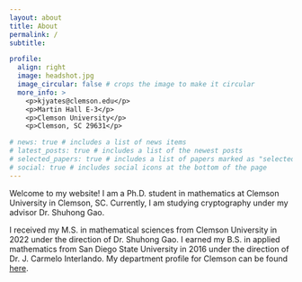 ```yaml
---
layout: about
title: About
permalink: /
subtitle: 

profile:
  align: right
  image: headshot.jpg
  image_circular: false # crops the image to make it circular
  more_info: >
    <p>kjyates@clemson.edu</p>
    <p>Martin Hall E-3</p>
    <p>Clemson University</p>
    <p>Clemson, SC 29631</p>

# news: true # includes a list of news items
# latest_posts: true # includes a list of the newest posts
# selected_papers: true # includes a list of papers marked as "selected={true}"
# social: true # includes social icons at the bottom of the page
---
```


Welcome to my website! I am a Ph.D. student in mathematics at Clemson University in Clemson, SC. Currently, I am studying cryptography under my advisor Dr. Shuhong Gao.

I received my M.S. in mathematical sciences from Clemson University in 2022 under the direction of Dr. Shuhong Gao. I earned my B.S. in applied mathematics from San Diego State University in 2016 under the direction of Dr. J. Carmelo Interlando. My department profile for Clemson can be found [here](https://www.clemson.edu/science/academics/departments/mathstat/about/profiles/kjyates).
